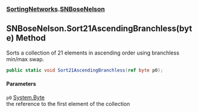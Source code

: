 ### [SortingNetworks](SortingNetworks.md 'SortingNetworks').[SNBoseNelson](SortingNetworks_SNBoseNelson.md 'SortingNetworks.SNBoseNelson')
## SNBoseNelson.Sort21AscendingBranchless(byte) Method
Sorts a collection of 21 elements in ascending order using branchless min/max swap.  
```csharp
public static void Sort21AscendingBranchless(ref byte p0);
```
#### Parameters
<a name='SortingNetworks_SNBoseNelson_Sort21AscendingBranchless(byte)_p0'></a>
`p0` [System.Byte](https://docs.microsoft.com/en-us/dotnet/api/System.Byte 'System.Byte')  
the reference to the first element of the collection
  
